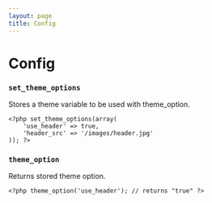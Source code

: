 ```yaml
---
layout: page
title: Config
---
```


# Config

### `set_theme_options`

Stores a theme variable to be used with theme_option.

	<?php set_theme_options(array(
	    'use_header' => true,
	    'header_src' => '/images/header.jpg'
	)); ?>

### `theme_option`

Returns stored theme option.

	<?php theme_option('use_header'); // returns "true" ?>
